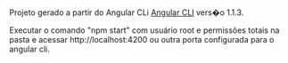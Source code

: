 ﻿Projeto gerado a partir do Angular CLi [Angular CLI](https://github.com/angular/angular-cli) vers�o 1.1.3.

Executar o comando "npm start" com usuário root e permissões totais na pasta e acessar http://localhost:4200 ou outra porta configurada para o angular cli.
